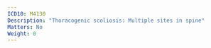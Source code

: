```yaml
---
ICD10: M4130
Description: "Thoracogenic scoliosis: Multiple sites in spine"
Matters: No
Weight: 0
---
```

